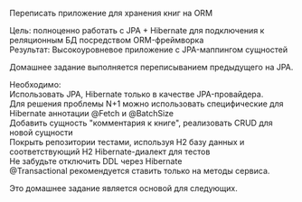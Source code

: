 Переписать приложение для хранения книг на ORM<br>

Цель: полноценно работать с JPA + Hibernate для подключения к реляционным БД посредством ORM-фреймворка<br>
Результат: Высокоуровневое приложение с JPA-маппингом сущностей<br>

Домашнее задание выполняется переписыванием предыдущего на JPA.<br>

Необходимо:<br>
Использовать JPA, Hibernate только в качестве JPA-провайдера.<br>
Для решения проблемы N+1 можно использовать специфические для Hibernate аннотации @Fetch и @BatchSize<br>
Добавить сущность "комментария к книге", реализовать CRUD для новой сущности<br>
Покрыть репозитории тестами, используя H2 базу данных и соответствующий H2 Hibernate-диалект для тестов<br>
Не забудьте отключить DDL через Hibernate<br>
@Transactional рекомендуется ставить только на методы сервиса.<br>

Это домашнее задание является основой для следующих.<br>